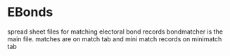 # EBonds
spread sheet files for matching electoral bond records
bondmatcher is the main file. matches are on match tab and mini match records on minimatch tab
